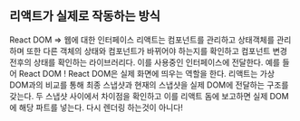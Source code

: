 ## 리액트가 실제로 작동하는 방식
React DOM => 웹에 대한 인터페이스
리액트는 컴포넌트를 관리하고 상태객체를 관리하며 또한 다른 객체의 상태와 컴포넌트가 바뀌어야 하는지를 확인하고 컴포넌트 변경 전후의 상태를 확인하는 라이브러리다. 이를 사용중인 인터페이스에 전달한다. 예를 들어 React DOM !
React DOM은 실제 화면에 띄우는 역할을 한다.
리액트는 가상 DOM과의 비교를 통해 최종 스냅샷과 현재의 스냅샷을 실제 DOM에 전달하는 구조를 갖는다. 
두 스냅샷 사이에서 차이점을 확인하고 이를 리액트 돔에 보고하면 실제 DOM에 해당 파트를 넣는다. 다시 렌더링 하는것이 아니다!
